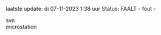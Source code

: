 laatste update: 
di 07-11-2023  1:38   uur 
Status: FAALT - fout - 
<div class="service R">svn</div><div class="service R">microstation</div>